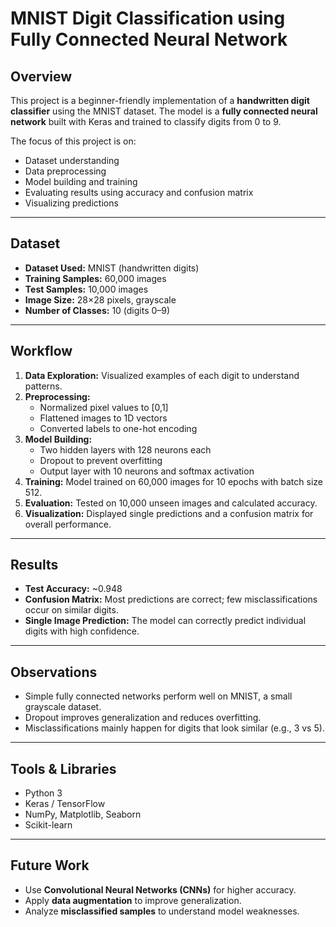 # MNIST Digit Classification using Fully Connected Neural Network

## Overview
This project is a beginner-friendly implementation of a **handwritten digit classifier** using the MNIST dataset. The model is a **fully connected neural network** built with Keras and trained to classify digits from 0 to 9. 

The focus of this project is on:
- Dataset understanding
- Data preprocessing
- Model building and training
- Evaluating results using accuracy and confusion matrix
- Visualizing predictions

---

## Dataset
- **Dataset Used:** MNIST (handwritten digits)  
- **Training Samples:** 60,000 images  
- **Test Samples:** 10,000 images  
- **Image Size:** 28×28 pixels, grayscale  
- **Number of Classes:** 10 (digits 0–9)  

---

## Workflow
1. **Data Exploration:** Visualized examples of each digit to understand patterns.  
2. **Preprocessing:** 
   - Normalized pixel values to [0,1]  
   - Flattened images to 1D vectors  
   - Converted labels to one-hot encoding  
3. **Model Building:**  
   - Two hidden layers with 128 neurons each  
   - Dropout to prevent overfitting  
   - Output layer with 10 neurons and softmax activation  
4. **Training:** Model trained on 60,000 images for 10 epochs with batch size 512.  
5. **Evaluation:** Tested on 10,000 unseen images and calculated accuracy.  
6. **Visualization:** Displayed single predictions and a confusion matrix for overall performance.

---

## Results
- **Test Accuracy:** ~0.948 
- **Confusion Matrix:** Most predictions are correct; few misclassifications occur on similar digits.  
- **Single Image Prediction:** The model can correctly predict individual digits with high confidence.  

---

## Observations
- Simple fully connected networks perform well on MNIST, a small grayscale dataset.  
- Dropout improves generalization and reduces overfitting.  
- Misclassifications mainly happen for digits that look similar (e.g., 3 vs 5).  

---

## Tools & Libraries
- Python 3  
- Keras / TensorFlow  
- NumPy, Matplotlib, Seaborn  
- Scikit-learn  

---

## Future Work
- Use **Convolutional Neural Networks (CNNs)** for higher accuracy.  
- Apply **data augmentation** to improve generalization.  
- Analyze **misclassified samples** to understand model weaknesses.

